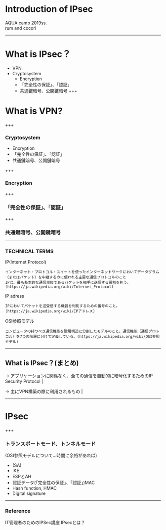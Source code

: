 # Introduction of IPsec

AQUA camp 2019ss.<br />
rum and cocori

---

# What is IPsec？

- VPN
- Cryptosystem
	- Encryption
	- 「完全性の保証」、「認証」
	- 共通鍵暗号、公開鍵暗号
+++


# What is VPN?


+++


### Cryptosystem
- Encryption
- 「完全性の保証」、「認証」
- 共通鍵暗号、公開鍵暗号

+++


### Encryption

+++


### 「完全性の保証」、「認証」

+++


### 共通鍵暗号、公開鍵暗号

---

### TECHNICAL TERMS

IP(Internet Protocol)
	
	インターネット・プロトコル・スイートを使ったインターネットワークにおいてデータグラム（またはパケット）を中継するのに使われる主要な通信プロトコルのこと
	IPは、最も基本的な通信単位であるパケットを相手に送信する役割を担う。
	(https://ja.wikipedia.org/wiki/Internet_Protocol)
		
IP adress

	IPにおいてパケットを送受信する機器を判別するための番号のこと。(https://ja.wikipedia.org/wiki/IPアドレス)

OSI参照モデル

	コンピュータの持つべき通信機能を階層構造に分割したモデルのこと。通信機能（通信プロトコル）を7つの階層に分けて定義している。(https://ja.wikipedia.org/wiki/OSI参照モデル)


---

## What is IPsec？(まとめ)

-> アプリケーションに関係なく、全ての通信を自動的に暗号化するためのIP Security Protocol |

-> 主にVPN構築の際に利用されるもの |

---

# IPsec
+++


### トランスポートモード、トンネルモード
(OSI参照モデルについて...時間に余裕があれば)
- (SA)
- IKE
- ESPとAH
- 認証データ(「完全性の保証」、「認証」)MAC
- Hash function, HMAC
- Digital signature

---


### Reference 
IT管理者のためのIPSec講座
IPsecとは？

